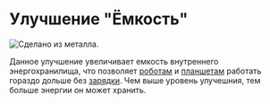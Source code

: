 # Улучшение "Ёмкость"

![Сделано из металла.](oredict:oc:batteryUpgrade1)

Данное улучшение увеличивает емкость внутреннего энергохранилища, что позволяет [роботам](../block/robot.md) и [планшетам](tablet.md) работать гораздо дольше без [зарядки](../block/charger.md). Чем выше уровень улучешния, тем больше энергии он может хранить.
